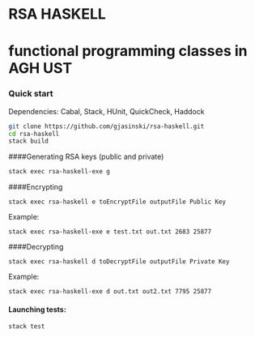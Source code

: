 # RSA HASKELL
# functional programming classes in AGH UST


### Quick start
Dependencies: Cabal, Stack, HUnit, QuickCheck, Haddock

```bash
git clone https://github.com/gjasinski/rsa-haskell.git
cd rsa-haskell
stack build
```

####Generating RSA keys (public and private)
```bash
stack exec rsa-haskell-exe g
```
####Encrypting 
```
stack exec rsa-haskell e toEncryptFile outputFile Public Key
```

Example:
```
stack exec rsa-haskell-exe e test.txt out.txt 2683 25877
```

####Decrypting 
```
stack exec rsa-haskell d toDecryptFile outputFile Private Key
```

Example:
```
stack exec rsa-haskell-exe d out.txt out2.txt 7795 25877
```


#### Launching tests:
```bash
stack test
```
